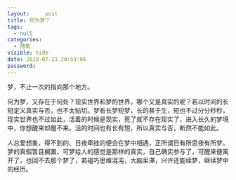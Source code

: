 ```yaml
---
layout:     post
title: 何为梦？
tags:
  - null
categories:
  - 随笔
visible: hide
date: 2019-07-21 20:53:06
password:
---
```


梦，不止一次的指向那个地方。

何为梦，又存在于何处？现实世界和梦的世界，哪个又是真实的呢？若以时间的长短定义真实与否，也不太贴切。梦有长梦短梦，长的甚于生，短也不过分分秒秒，现实世界也不过如此，活着的时候是现实，死了就不存在现实了，进入长久的梦境中，你想醒来却醒不来。活的时间也有长有短，所以真实与否，断然不能如此。

人总爱想象，得不到的、日夜牵挂的便会在梦中相遇，正所谓日有所思夜有所梦。梦的真假暂且搁置，可梦给人的感觉是那样的真实，自己确实参与了，可醒来便离开了，也回不去那个梦了，若碰巧思维混沌，大脑呆滞，兴许还能续梦，继续梦中的经历。